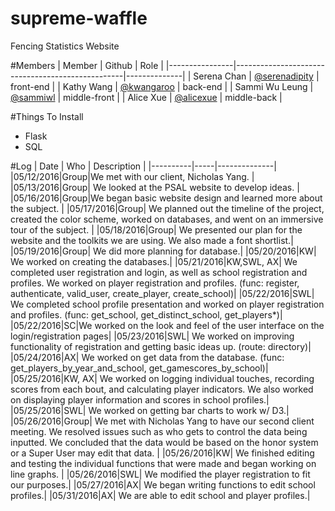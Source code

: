 # supreme-waffle
Fencing Statistics Website

#Members
| Member         | Github                                           | Role         |
|----------------|--------------------------------------------------|--------------|
| Serena Chan    | [@serenadipity](https://github.com/serenadipity) | front-end    |
| Kathy Wang     | [@kwangaroo](https://github.com/kwangaroo)       | back-end     |
| Sammi Wu Leung | [@sammiwl](https://github.com/sammiWL)           | middle-front |
| Alice Xue      | [@alicexue](https://github.com/alicexue)         | middle-back  |

#Things To Install
* Flask
* SQL

#Log
|   Date   | Who | Description  |
|----------|-----|--------------|
|05/12/2016|Group|We met with our client, Nicholas Yang. |
|05/13/2016|Group| We looked at the PSAL website to develop ideas. |
|05/16/2016|Group|We began basic website design and learned more about the subject. |
|05/17/2016|Group| We planned out the timeline of the project, created the color scheme, worked on databases, and went on an immersive tour of the subject. |
|05/18/2016|Group| We presented our plan for the website and the toolkits we are using. We also made a font shortlist.|
|05/19/2016|Group| We did more planning for database.|
|05/20/2016|KW| We worked on creating the databases.|
|05/21/2016|KW,SWL, AX| We completed user registration and login, as well as school registration and profiles. We worked on player registration and profiles. (func: register, authenticate, valid_user, create_player, create_school)|
|05/22/2016|SWL| We completed school profile presentation and worked on player registration and profiles. (func: get_school, get_distinct_school, get_players*)|
|05/22/2016|SC|We worked on the look and feel of the user interface on the login/registration pages|
|05/23/2016|SWL| We worked on improving functionality of registration and getting basic ideas up. (route: directory)|
|05/24/2016|AX| We worked on get data from the database. (func: get_players_by_year_and_school, get_gamescores_by_school)|
|05/25/2016|KW, AX| We worked on logging individual touches, recording scores from each bout, and calculating player indicators. We also worked on displaying player information and scores in school profiles.|
|05/25/2016|SWL| We worked on getting bar charts to work w/ D3.|
|05/26/2016|Group| We met with Nicholas Yang to have our second client meeting. We resolved issues such as who gets to control the data being inputted. We concluded that the data would be based on the honor system or a Super User may edit that data. | 
|05/26/2016|KW| We finished editing and testing the individual functions that were made and began working on line graphs. |
|05/26/2016|SWL| We modified the player registration to fit our purposes.|
|05/27/2016|AX| We began writing functions to edit school profiles.|
|05/31/2016|AX| We are able to edit school and player profiles.|
